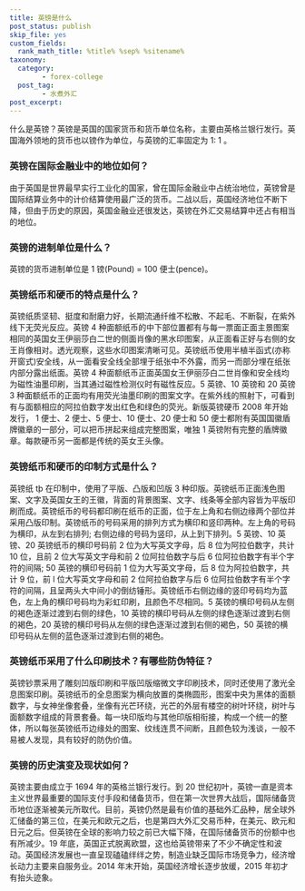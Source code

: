 ```yaml
---
title: 英镑是什么
post_status: publish
skip_file: yes
custom_fields:
  rank_math_title: %title% %sep% %sitename%
taxonomy:
  category:
        - forex-college
  post_tag:
        - 水煮外汇
post_excerpt: 
---
```

什么是英镑？英镑是英国的国家货币和货币单位名称，主要由英格兰银行发行。英国海外领地的货币也以镑作为单位，与英镑的汇率固定为 1: 1 。

### 英镑在国际金融业中的地位如何？

由于英国是世界最早实行工业化的国家，曾在国际金融业中占统治地位，英镑曾是国际结算业务中的计价结算使用最广泛的货币。二战以后，英国经济地位不断下降，但由于历史的原因，英国金融业还很发达，英镑在外汇交易结算中还占有相当的地位。

### 英镑的进制单位是什么？

英镑的货币进制单位是 1 镑(Pound) = 100 便士(pence)。

### 英镑纸币和硬币的特点是什么？

英镑纸质坚韧、挺度和耐磨力好，长期流通纤维不松散、不起毛、不断裂，在紫外线下无荧光反应。英镑 4 种面额纸币的中下部位置都有与每一票面正面主景图案相同的英国女王伊丽莎白二世的侧面肖像的黑水印图案，从正面看正好与右侧的女王肖像相对。透光观察，这些水印图案清晰可见。英镑纸币使用半植半函式(亦称开窗式)安全线，从一面看安全线全部埋于纸张中不外露，而另一而部分埋在纸张内部分露出纸面。英镑 4 种面额纸币正面英国女王伊丽莎白二世肖像和安全线均为磁性油墨印刷，当其通过磁性检测仪时有磁性反应。5 英镑、10 英镑和 20 英镑 3 种面额纸币的正面均有用荧光油墨印刷的图案文字。在紫外线的照射下，可看到有与面额相应的阿拉伯数字发出红色和绿色的荧光。新版英镑硬币 2008 年开始发行， 1 便士、2 便士、5 便士、10 便士、20 便士和 50 便士都附有英国国徽盾牌徽章的一部分，可以把币拼起来组成完整图案，唯独 1 英镑附有完整的盾牌徽章。每款硬币另一面都是传统的英女王头像。

### 英镑纸币和硬币的印制方式是什么？

英镑纸 tþ 在印制中，使用了平版、凸版和凹版 3 种印版。英镑纸币正面浅色图案、文字及英国女王的王徽，背面的背景图案、文字、线条等全部内容皆为平版印刷而成。英镑纸币的号码都印刷在纸币的正面，位于左上角和右侧边缘两个部位并采用凸版印制。英镑纸币的号码采用的排列方式为横印和竖印两种。左上角的号码为横印，从左到右排列; 右侧边缘的号码为竖印，从上到下排列。5 英镑、10 英镑、20 英镑纸币的横印号码前 2 位为大写英文字母，后 8 位为阿拉伯数字，共计 10 位，且前 2 位大写英文字母和前 2 位阿拉伯数字与后 6 位阿拉伯数字有半个字符的间隔; 50 英镑的横印号码前 1 位为大写英文字母，后 8 位为阿拉伯数字，共计 9 位，前 l 位大写英文字母和前 2 位阿拉伯数字与后 6 位阿拉伯数字有半个字符的间隔，且呈两头大中间小的倒纺锤形。英镑纸币右侧边缘的竖印号码均为蓝色，左上角的横印号码均为彩虹印刷，且颜色不尽相同。5 英镑的横印号码从左侧的褐色逐渐过渡到右侧的绿色，10 英镑的横印号码从左侧的绿色逐渐过渡到右侧的褐色，20 英镑的横印号码从左侧的绿色逐渐过渡到右侧的褐色，50 英镑的横印号码从左侧的蓝色逐渐过渡到右侧的褐色。

### 英镑纸币采用了什么印刷技术？有哪些防伪特征？

英镑钞票采用了雕刻凹版印刷和平版凹版缩微文字印刷技术，同时还使用了激光全息图案印刷。英镑纸币的全息图案为横向放置的类椭圆形，图案中央为黑体的面额数字，与女神坐像套叠，坐像有光芒环绕，光芒的外层有楼空的树叶环绕，树叶与面额数字组成的背景套叠。每一块印版均与其他印版相衔接，构成一个统一的整体，所以每张英镑纸币边缘处的图案、纹线连贯不间断，且颜色较为浅谈，一般不易被人发现，具有较好的防伪价值。

### 英镑的历史演变及现状如何？

英镑主要由成立于 1694 年的英格兰银行发行。到 20 世纪初叶，英镑一直是资本主义世界最重要的国际支付手段和储备货币，但在第一次世界大战后，国际储备货币地位逐渐被美元所取代。目前，英镑仍然是最有价值的基础外汇品种，居全球外汇储备的第三位，在美元和欧元之后，也是第四大外汇交易币种，在美元、欧元和日元之后。但英镑在全球的影响力较之前已大幅下降，在国际储备货币的份额中也有所减少。19 年底，英国正式脱离欧盟，这也给英镑带来了不少不确定性和波动。英国经济发展也一直呈现磕磕绊绊之势，制造业缺乏国际市场竞争力，经济增长动力主要来自服务业。2014 年末开始，英国经济增长逐步放缓，2015 年初才有抬头迹象。